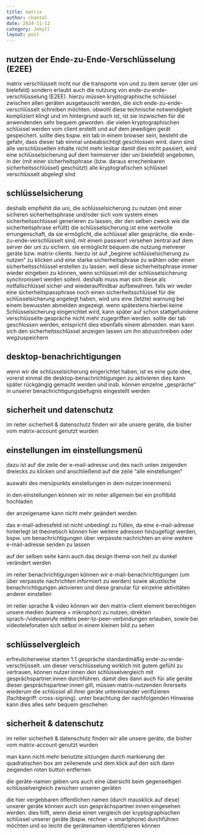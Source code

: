 ```yaml
---
title: matrix
author: chantal
date: 2024-11-12
category: Jekyll
layout: post
---
```


## nutzen der Ende-zu-Ende-Verschlüsselung (E2EE)

matrix verschlüsselt nicht nur die transporte von und zu dem server (der uni bielefeld) sondern erlaubt auch die nutzung von ende-zu-ende-verschlüsselung (E2EE).
hierzu müssen kryptographische schlüssel zwischen allen geräten ausgetauscht werden, die sich ende-zu-ende-verschlüsselt schreiben möchten. obwohl diese technische notwendigkeit kompliziert klingt und im hintergrund auch ist, ist sie inzwischen für die anwendenden sehr bequem geworden. 
die vielen kryptographischen schlüssel werden vom client erstellt und auf dem jeweiligen gerät gespeichert.
sollte dies bspw. ein tab in einem browser sein, besteht die gefahr, dass dieser tab einmal unbeabsichtigt geschlossen wird. dann sind alle verschlüsselten inhalte nicht mehr lesbar
damit dies nicht passiert, wird eine schlüsselsicherung auf dem heimserver (der uni bielefeld) angeboten, in der (mit einer sicherheitsphrase (bzw. daraus errechenbaren sicherheitsschlüssel) geschützt) alle kryptografischen schlüssel verschlüsselt abgelegt sind

## schlüsselsicherung

deshalb empfiehlt die uni, die schlüsselsicherung zu nutzen (mit einer sicheren sicherheitsphrase und/oder sich vom system einen sicherheitsschlüssel generieren zu lassen, der den selben zweck wie die sicherheitsphrase erfüllt)
die schlüsselsicherung ist eine wertvolle errungenschaft, da sie ermöglicht, die schlüssel aller gespräche, die ende-zu-ende-verschlüsselt sind, mit einem passwort versehen zentral auf dem server der uni zu sichern. sie ermöglicht bequem die nutzung mehrerer geräte bzw. matrix-clients.
hierzu ist auf „beginne schlüsselsicherung zu nutzen“ zu klicken und eine starke sicherheitsphrase zu wählen oder einen sicherheitsschlüssel erstellen zu lassen. weil diese sicherheitsphrase immer wieder eingeben zu können, wenn schlüssel mit der schlüsselsicherung synchronisiert werden sollenl. deshalb muss man sich diese als notfallschlüssel sicher und wiederauffindbar aufbewahren.
falls wir weder eine sicherheitspassphrase noch einen sicherheitsschlüssel für die schlüsselsicherung angelegt haben, wird uns eine (letzte) warnung bei einem bewussten abmelden angezeigt. wenn spätestens hierbei keine Schlüsselsicherung eingerichtet wird, kann später auf schon stattgefundene verschlüsselte gespräche nicht mehr zugegriffen werden. sollte der tab geschlossen werden, entspricht dies ebenfalls einem abmelden.
man kann sich den sicherheitsschlüssel anzeigen lassen um ihn abzuschreiben oder wegzuspeichern

## desktop-benachrichtigungen

wenn wir die schlüsselsicherung eingerichtet haben, ist es eine gute idee, vorerst einmal die desktop-benachrichtigungen zu aktivieren
dies kann später rückgängig gemacht werden und insb. können einzelne „gespräche“ in unserer benachrichtigungsbefugnis eingestellt werden

## sicherheit und datenschutz

im reiter sicherheit & datenschutz finden wir alle unsere geräte, die bisher vom matrix-account genutzt wurden

## einstellungen im einstellungsmenü

dazu ist auf die zeile der e-mail-adresse und des nach unten zeigenden dreiecks zu klicken und anschließend auf die zeile “alle einstellungen”

auswahl des menüpunkts einstellungen in dem nutzer:innenmenü

in den einstellungen können wir im reiter allgemein bei ein profilbild hochladen

der anzeigename kann nicht mehr geändert werden

das e-mail-adressfeld ist nicht unbedingt zu füllen, da eine e-mail-adresse hinterlegt ist
theoretisch können hier weitere adressen hinzugefügt werden, bspw. um benachrichtigungen über verpasste nachrichten an eine weitere e-mail-adresse senden zu lassen

auf der selben seite kann auch das design thema von hell zu dunkel verändert werden

im reiter benachrichtigungen können wir e-mail-benachrichtigungen (um über verpasste nachrichten informiert zu werden) sowie akustische benachrichtigungen aktivieren und diese granular für einzelne aktivitäten anderer einstellen

im reiter sprache & video können wir den matrix-client element berechtigen unsere medien (kamera + mikrophon) zu nutzen, direkten sprach-/videoanrufe mittels peer-to-peer-verbindungen erlauben, sowie bei videotelefonaten sich selbst in einem kleinen bild zu sehen

## schlüsselvergleich

erfreulicherweise starten 1:1 gespräche standardmäßig ende-zu-ende-verschlüsselt. um dieser verschlüsselung wirklich mit gutem gefühl zu vertrauen, können nutzer:innen den schlüsselvergleich mit gesprächspartner:innen durchführen. damit dies dann auch für alle geräte dieser gesprächspartner:innen gilt, müssen matrix-nutzenden ihrerseits wiederum die schlüssel all ihrer geräte untereinander verifizieren (fachbegriff: cross-signing). unter beachtung der nachfolgenden Hinweise kann dies alles sehr bequem geschehen


## sicherheit & datenschutz

im reiter sicherheit & datenschutz finden wir alle unsere geräte, die bisher vom matrix-account genutzt wurden

man kann nicht mehr benutzte sitzungen durch markierung der quadratischen box am zeilenende und dem klick auf den sich dann zeigenden roten button entfernen


die geräte-namen geben uns auch eine übersicht beim gegenseitigen schlüsselvergleich zwischen unseren geräten

die hier vergebbaren öffentlichen namen (durch mausklick auf diese) unserer geräte können auch von gesprächspartner:innen eingesehen werden. dies hilft, wenn diese einen vergleich der kryptographischen schlüssel unserer geräte (bspw. rechner + smartphone) durchführen möchten und so leicht die gerätenamen identifizieren können
